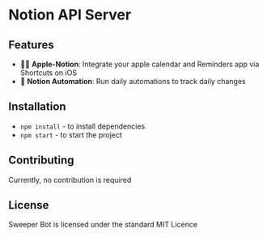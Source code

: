 # Notion API Server

## Features

*   👩‍💼 **Apple-Notion**: Integrate your apple calendar and Reminders app via Shortcuts on iOS
*   🚓 **Notion Automation**: Run daily automations to track daily changes

## Installation

* `npm install` - to install dependencies
* `npm start` - to start the project

## Contributing

Currently, no contribution is required

## License

Sweeper Bot is licensed under the standard MIT Licence
